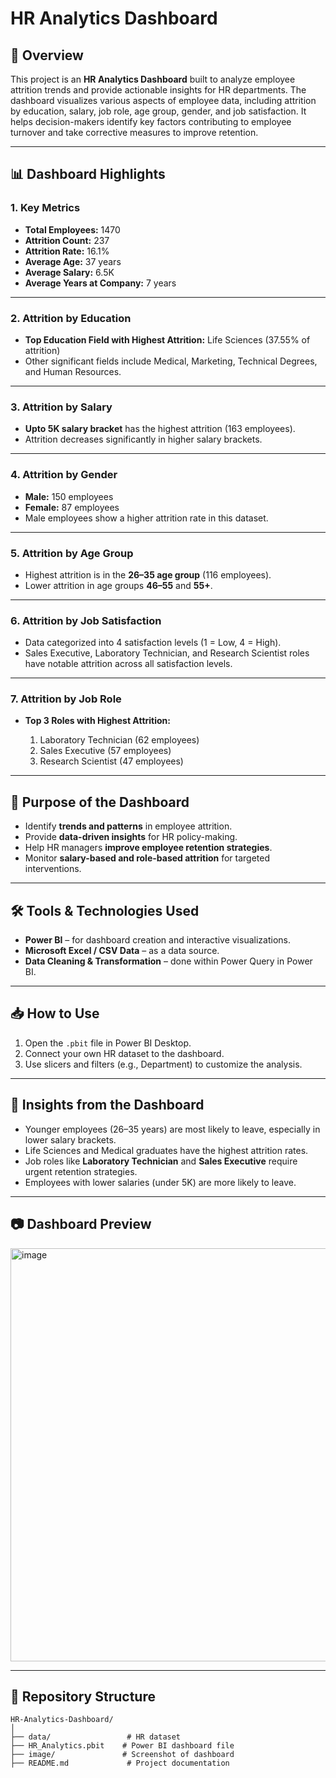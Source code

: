 # **HR Analytics Dashboard**

## 📌 **Overview**

This project is an **HR Analytics Dashboard** built to analyze employee attrition trends and provide actionable insights for HR departments. The dashboard visualizes various aspects of employee data, including attrition by education, salary, job role, age group, gender, and job satisfaction. It helps decision-makers identify key factors contributing to employee turnover and take corrective measures to improve retention.

---

## 📊 **Dashboard Highlights**

### **1. Key Metrics**

* **Total Employees:** 1470
* **Attrition Count:** 237
* **Attrition Rate:** 16.1%
* **Average Age:** 37 years
* **Average Salary:** 6.5K
* **Average Years at Company:** 7 years

---

### **2. Attrition by Education**

* **Top Education Field with Highest Attrition:** Life Sciences (37.55% of attrition)
* Other significant fields include Medical, Marketing, Technical Degrees, and Human Resources.

---

### **3. Attrition by Salary**

* **Upto 5K salary bracket** has the highest attrition (163 employees).
* Attrition decreases significantly in higher salary brackets.

---

### **4. Attrition by Gender**

* **Male:** 150 employees
* **Female:** 87 employees
* Male employees show a higher attrition rate in this dataset.

---

### **5. Attrition by Age Group**

* Highest attrition is in the **26–35 age group** (116 employees).
* Lower attrition in age groups **46–55** and **55+**.

---

### **6. Attrition by Job Satisfaction**

* Data categorized into 4 satisfaction levels (1 = Low, 4 = High).
* Sales Executive, Laboratory Technician, and Research Scientist roles have notable attrition across all satisfaction levels.

---

### **7. Attrition by Job Role**

* **Top 3 Roles with Highest Attrition:**

  1. Laboratory Technician (62 employees)
  2. Sales Executive (57 employees)
  3. Research Scientist (47 employees)

---

## 🎯 **Purpose of the Dashboard**

* Identify **trends and patterns** in employee attrition.
* Provide **data-driven insights** for HR policy-making.
* Help HR managers **improve employee retention strategies**.
* Monitor **salary-based and role-based attrition** for targeted interventions.

---

## 🛠 **Tools & Technologies Used**

* **Power BI** – for dashboard creation and interactive visualizations.
* **Microsoft Excel / CSV Data** – as a data source.
* **Data Cleaning & Transformation** – done within Power Query in Power BI.

---

## 📥 **How to Use**

1. Open the `.pbit` file in Power BI Desktop.
2. Connect your own HR dataset to the dashboard.
3. Use slicers and filters (e.g., Department) to customize the analysis.

---

## 📌 **Insights from the Dashboard**

* Younger employees (26–35 years) are most likely to leave, especially in lower salary brackets.
* Life Sciences and Medical graduates have the highest attrition rates.
* Job roles like **Laboratory Technician** and **Sales Executive** require urgent retention strategies.
* Employees with lower salaries (under 5K) are more likely to leave.

---

## 📷 **Dashboard Preview**

<img width="1166" height="661" alt="image" src="https://github.com/user-attachments/assets/367fb06b-cc8c-406c-bce6-eb8014b41418" />


---

## 📂 **Repository Structure**

```
HR-Analytics-Dashboard/
│
├── data/                 # HR dataset 
├── HR_Analytics.pbit    # Power BI dashboard file
├── image/               # Screenshot of dashboard
├── README.md             # Project documentation

